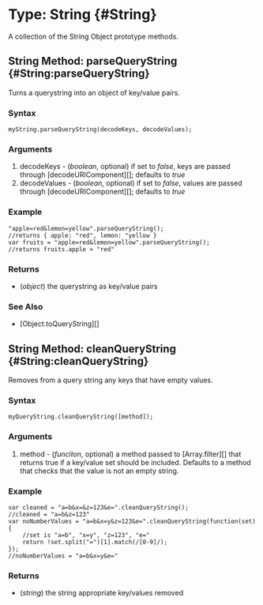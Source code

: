 Type: String {#String}
========================

A collection of the String Object prototype methods.

String Method: parseQueryString {#String:parseQueryString}
----------------------------------------------------------

Turns a querystring into an object of key/value pairs.

### Syntax

	myString.parseQueryString(decodeKeys, decodeValues);

### Arguments

1. decodeKeys - (*boolean*, optional) if set to *false*, keys are passed through [decodeURIComponent][]; defaults to *true*
1. decodeValues - (*boolean*, optional) if set to *false*, values are passed through [decodeURIComponent][]; defaults to *true*

### Example

	"apple=red&lemon=yellow".parseQueryString();
	//returns { apple: "red", lemon: "yellow }
	var fruits = "apple=red&lemon=yellow".parseQueryString();
	//returns fruits.apple > "red"

### Returns

* (*object*) the querystring as key/value pairs

### See Also

- [Object.toQueryString][]

String Method: cleanQueryString {#String:cleanQueryString}
----------------------------------------------------------

Removes from a query string any keys that have empty values.

### Syntax

	myQueryString.cleanQueryString([method]);

### Arguments

1. method - (*funciton*, optional) a method passed to [Array.filter][] that returns true if a key/value set should be included. Defaults to a method that checks that the value is not an empty string.

### Example

	var cleaned = "a=b&x=&z=123&e=".cleanQueryString();
	//cleaned = "a=b&z=123"
	var noNumberValues = "a=b&x=y&z=123&e=".cleanQueryString(function(set){
		//set is "a=b", "x=y", "z=123", "e="
		return !set.split("=")[1].match(/[0-9]/);
	});
	//noNumberValues = "a=b&x=y&e="

### Returns

* (*string*) the string appropriate key/values removed
